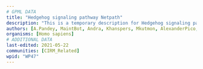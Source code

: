 ```yaml
---
# GPML DATA
title: "Hedgehog signaling pathway Netpath"
description: "This is a temporary description for Hedgehog signaling pathway Netpath"
authors: [A.Pandey, MaintBot, Andra, Khanspers, Mkutmon, AlexanderPico, NetPath, DeSl, L Dupuis, Egonw, Eweitz]
organisms: [Homo sapiens]
# ADDITIONAL DATA
last-edited: 2021-05-22
communities: [CIRM_Related]
wpid: "WP47"
---
```

